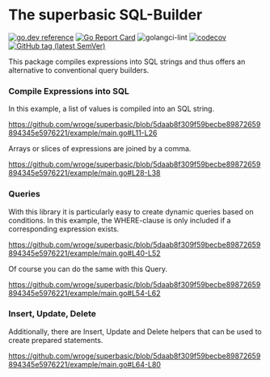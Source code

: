 # The superbasic SQL-Builder

[![go.dev reference](https://img.shields.io/badge/go.dev-reference-007d9c?logo=go&logoColor=white)](https://pkg.go.dev/github.com/wroge/superbasic)
[![Go Report Card](https://goreportcard.com/badge/github.com/wroge/superbasic)](https://goreportcard.com/report/github.com/wroge/superbasic)
![golangci-lint](https://github.com/wroge/superbasic/workflows/golangci-lint/badge.svg)
[![codecov](https://codecov.io/gh/wroge/superbasic/branch/main/graph/badge.svg?token=SBSedMOGHR)](https://codecov.io/gh/wroge/superbasic)
[![GitHub tag (latest SemVer)](https://img.shields.io/github/tag/wroge/superbasic.svg?style=social)](https://github.com/wroge/superbasic/tags)

This package compiles expressions into SQL strings and thus offers an alternative to conventional query builders.

### Compile Expressions into SQL

In this example, a list of values is compiled into an SQL string.

https://github.com/wroge/superbasic/blob/5daab8f309f59becbe89872659894345e5976221/example/main.go#L11-L26

Arrays or slices of expressions are joined by a comma.

https://github.com/wroge/superbasic/blob/5daab8f309f59becbe89872659894345e5976221/example/main.go#L28-L38

### Queries

With this library it is particularly easy to create dynamic queries based on conditions. In this example, the WHERE-clause is only included if a corresponding expression exists.

https://github.com/wroge/superbasic/blob/5daab8f309f59becbe89872659894345e5976221/example/main.go#L40-L52

Of course you can do the same with this Query.

https://github.com/wroge/superbasic/blob/5daab8f309f59becbe89872659894345e5976221/example/main.go#L54-L62

### Insert, Update, Delete

Additionally, there are Insert, Update and Delete helpers that can be used to create prepared statements.

https://github.com/wroge/superbasic/blob/5daab8f309f59becbe89872659894345e5976221/example/main.go#L64-L80

